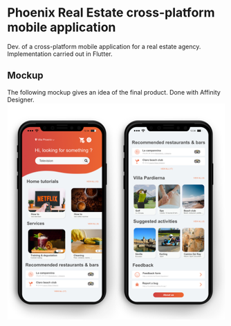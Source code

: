 # Phoenix Real Estate cross-platform mobile application

Dev. of a cross-platform mobile application for a real estate agency. Implementation carried out in Flutter.

## Mockup
The following mockup gives an idea of the final product. Done with Affinity Designer.
![Mockup](/mockup.jpg)
